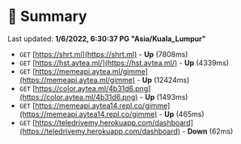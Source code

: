 # 📖 Summary
Last updated: **1/6/2022, 6:30:37 PG "Asia/Kuala_Lumpur"**

- `GET` [https://shrt.ml](https://shrt.ml) - **Up** (7808ms)
- `GET` [https://hst.aytea.ml/](https://hst.aytea.ml/) - **Up** (4339ms)
- `GET` [https://memeapi.aytea.ml/gimme](https://memeapi.aytea.ml/gimme) - **Up** (12424ms)
- `GET` [https://color.aytea.ml/4b31d6.png](https://color.aytea.ml/4b31d6.png) - **Up** (1493ms)
- `GET` [https://memeapi.aytea14.repl.co/gimme](https://memeapi.aytea14.repl.co/gimme) - **Up** (465ms)
- `GET` [https://teledrivemy.herokuapp.com/dashboard](https://teledrivemy.herokuapp.com/dashboard) - **Down** (62ms)
